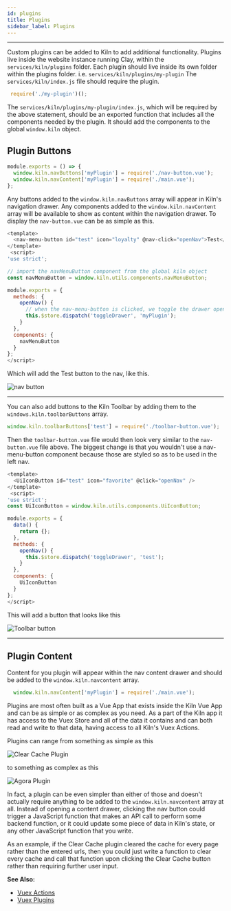 ```yaml
---
id: plugins
title: Plugins
sidebar_label: Plugins
---
```


---
Custom plugins can be added to Kiln to add additional functionality. Plugins live inside the website instance running Clay, within the `services/kiln/plugins` folder.  Each plugin should live inside its own folder within the plugins folder.  i.e. `services/kiln/plugins/my-plugin`  The `services/kiln/index.js` file should require the plugin.

```js
 require('./my-plugin')();
```

The `services/kiln/plugins/my-plugin/index.js`, which will be required by the above statement, should be an exported function that includes all the components needed by the plugin.  It should add the components to the global `window.kiln` object.

## Plugin Buttons

```js
module.exports = () => {
  window.kiln.navButtons['myPlugin'] = require('./nav-button.vue');
  window.kiln.navContent['myPlugin'] = require('./main.vue');
};
```

Any buttons added to the `window.kiln.navButtons` array will appear in Kiln's navigation drawer.  Any components added to the `window.kiln.navContent` array will be available to show as content within the navigation drawer. To display the `nav-button.vue` can be as simple as this.

```js
<template>
  <nav-menu-button id="test" icon="loyalty" @nav-click="openNav">Test</nav-menu-button>
</template>
 <script>
'use strict';

// import the navMenuButton component from the global kiln object
const navMenuButton = window.kiln.utils.components.navMenuButton;

module.exports = {
  methods: {
    openNav() {
      // when the nav-menu-button is clicked, we toggle the drawer open or closed to show or hide the navContent component we set in the index.js file named 'myPlugin'
      this.$store.dispatch('toggleDrawer', 'myPlugin');
    }
  },
  components: {
    navMenuButton
  }
};
</script>
```
Which will add the Test button to the nav, like this.

![nav button](/clay-kiln/img/navbutton.png)

---

You can also add buttons to the Kiln Toolbar by adding them to the `windows.kiln.toolbarButtons` array.
```js
window.kiln.toolbarButtons['test'] = require('./toolbar-button.vue');
```
Then the `toolbar-button.vue` file would then look very similar to the `nav-button.vue` file above. The biggest change is that you wouldn't use a nav-menu-button component because those are styled so as to be used in the left nav.
```js
<template>
  <UiIconButton id="test" icon="favorite" @click="openNav" />
</template>
 <script>
'use strict';
const UiIconButton = window.kiln.utils.components.UiIconButton;

module.exports = {
  data() {
    return {};
  },
  methods: {
    openNav() {
      this.$store.dispatch('toggleDrawer', 'test');
    }
  },
  components: {
    UiIconButton
  }
};
</script>
```

This will add a button that looks like this

![Toolbar button](/clay-kiln/img/toolbarbutton.png)

---

## Plugin Content

Content for you plugin will appear within the nav content drawer and should be added to the `window.kiln.navcontent` array.

```js
  window.kiln.navContent['myPlugin'] = require('./main.vue');
```

Plugins are most often built as a Vue App that exists inside the Kiln Vue App and can be as simple or as complex as you need.  As a part of the Kiln app it has access to the Vuex Store and all of the data it contains and can both read and write to that data, having access to all Kiln's Vuex Actions.

Plugins can range from something as simple as this

![Clear Cache Plugin](/clay-kiln/img/clear_cache.png)

to something as complex as this

![Agora Plugin](/clay-kiln/img/agora.png)

In fact, a plugin can be even simpler than either of those and doesn't actually require anything to be added to the `window.kiln.navcontent` array at all. Instead of opening a content drawer, clicking the nav button could trigger a JavaScript function that makes an API call to perform some backend function, or it could update some piece of data in Kiln's state, or any other JavaScript function that you write.

As an example, if the Clear Cache plugin cleared the cache for every page rather than the entered urls, then you could just write a function to clear every cache and call that function upon clicking the Clear Cache button rather than requiring further user input.

**See Also:**
* [Vuex Actions](vuex_actions)
* [Vuex Plugins](vuex_plugin)
